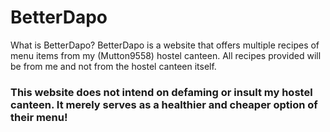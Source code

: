 # BetterDapo

What is BetterDapo? BetterDapo is a website that offers multiple recipes of menu items from my (Mutton9558) hostel canteen.
All recipes provided will be from me and not from the hostel canteen itself.

<h3>This website does not intend on defaming or insult my hostel canteen. It merely serves as a healthier and cheaper option of their menu!</h3>

